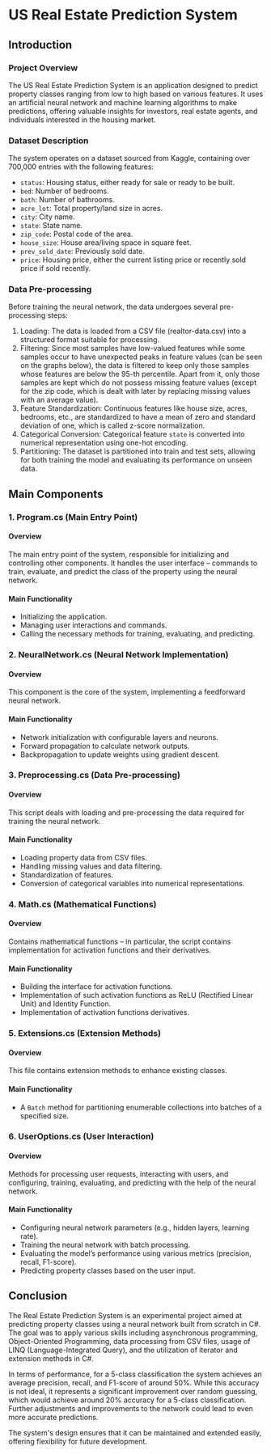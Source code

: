 # US Real Estate Prediction System

## Introduction

### Project Overview
The US Real Estate Prediction System is an application designed to predict property classes ranging from low to high based on various features. It uses an artificial neural network and machine learning algorithms to make predictions, offering valuable insights for investors, real estate agents, and individuals interested in the housing market.

### Dataset Description
The system operates on a dataset sourced from Kaggle, containing over 700,000 entries with the following features:

- `status`: Housing status, either ready for sale or ready to be built.
- `bed`: Number of bedrooms.
- `bath`: Number of bathrooms.
- `acre_lot`: Total property/land size in acres.
- `city`: City name.
- `state`: State name.
- `zip_code`: Postal code of the area.
- `house_size`: House area/living space in square feet.
- `prev_sold_date`: Previously sold date.
- `price`: Housing price, either the current listing price or recently sold price if sold recently.

### Data Pre-processing
Before training the neural network, the data undergoes several pre-processing steps:

1. Loading: The data is loaded from a CSV file (realtor-data.csv) into a structured format suitable for processing.
2. Filtering: Since most samples have low-valued features while some samples occur to have unexpected peaks in feature values (can be seen on the graphs below), the data is filtered to keep only those samples whose features are below the 95-th percentile. Apart from it, only those samples are kept which do not possess missing feature values (except for the zip code, which is dealt with later by replacing missing values with an average value).
3. Feature Standardization: Continuous features like house size, acres, bedrooms, etc., are standardized to have a mean of zero and standard deviation of one, which is called z-score normalization.
4. Categorical Conversion: Categorical feature `state` is converted into numerical representation using one-hot encoding.
5. Partitioning: The dataset is partitioned into train and test sets, allowing for both training the model and evaluating its performance on unseen data.

## Main Components

### 1. Program.cs (Main Entry Point)
#### Overview
The main entry point of the system, responsible for initializing and controlling other components. It handles the user interface – commands to train, evaluate, and predict the class of the property using the neural network.

#### Main Functionality
- Initializing the application.
- Managing user interactions and commands.
- Calling the necessary methods for training, evaluating, and predicting.

### 2. NeuralNetwork.cs (Neural Network Implementation)
#### Overview
This component is the core of the system, implementing a feedforward neural network.

#### Main Functionality
- Network initialization with configurable layers and neurons.
- Forward propagation to calculate network outputs.
- Backpropagation to update weights using gradient descent.

### 3. Preprocessing.cs (Data Pre-processing)
#### Overview
This script deals with loading and pre-processing the data required for training the neural network.

#### Main Functionality
- Loading property data from CSV files.
- Handling missing values and data filtering.
- Standardization of features.
- Conversion of categorical variables into numerical representations.

### 4. Math.cs (Mathematical Functions)
#### Overview
Contains mathematical functions – in particular, the script contains implementation for activation functions and their derivatives.

#### Main Functionality
- Building the interface for activation functions.
- Implementation of such activation functions as ReLU (Rectified Linear Unit) and Identity Function.
- Implementation of activation functions derivatives.

### 5. Extensions.cs (Extension Methods)
#### Overview
This file contains extension methods to enhance existing classes.

#### Main Functionality
- A `Batch` method for partitioning enumerable collections into batches of a specified size.

### 6. UserOptions.cs (User Interaction)
#### Overview
Methods for processing user requests, interacting with users, and configuring, training, evaluating, and predicting with the help of the neural network.

#### Main Functionality
- Configuring neural network parameters (e.g., hidden layers, learning rate).
- Training the neural network with batch processing.
- Evaluating the model’s performance using various metrics (precision, recall, F1-score).
- Predicting property classes based on the user input.

## Conclusion

The Real Estate Prediction System is an experimental project aimed at predicting property classes using a neural network built from scratch in C#. The goal was to apply various skills including asynchronous programming, Object-Oriented Programming, data processing from CSV files, usage of LINQ (Language-Integrated Query), and the utilization of iterator and extension methods in C#.

In terms of performance, for a 5-class classification the system achieves an average precision, recall, and F1-score of around 50%. While this accuracy is not ideal, it represents a significant improvement over random guessing, which would achieve around 20% accuracy for a 5-class classification. Further adjustments and improvements to the network could lead to even more accurate predictions.

The system's design ensures that it can be maintained and extended easily, offering flexibility for future development.

